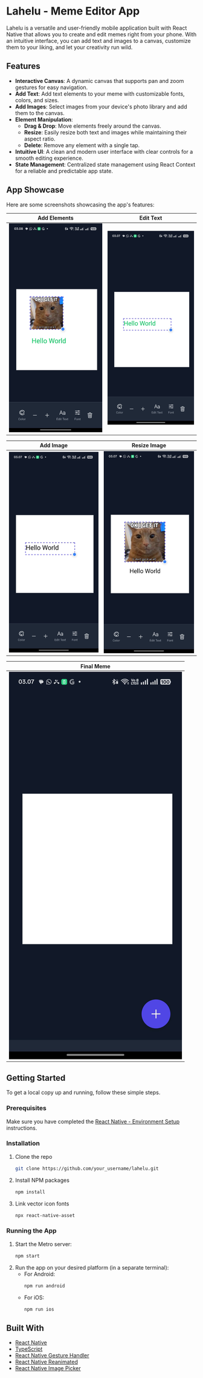 # Lahelu - Meme Editor App

Lahelu is a versatile and user-friendly mobile application built with React Native that allows you to create and edit memes right from your phone. With an intuitive interface, you can add text and images to a canvas, customize them to your liking, and let your creativity run wild.

## Features

-   **Interactive Canvas**: A dynamic canvas that supports pan and zoom gestures for easy navigation.
-   **Add Text**: Add text elements to your meme with customizable fonts, colors, and sizes.
-   **Add Images**: Select images from your device's photo library and add them to the canvas.
-   **Element Manipulation**:
    -   **Drag & Drop**: Move elements freely around the canvas.
    -   **Resize**: Easily resize both text and images while maintaining their aspect ratio.
    -   **Delete**: Remove any element with a single tap.
-   **Intuitive UI**: A clean and modern user interface with clear controls for a smooth editing experience.
-   **State Management**: Centralized state management using React Context for a reliable and predictable app state.

## App Showcase

Here are some screenshots showcasing the app's features:

| Add Elements | Edit Text |
| :---: | :---: |
| ![Add Elements](src/assets/images/screenshot-add-elements.jpeg) | ![Edit Text](src/assets/images/screenshot-edit-text.jpeg) |

| Add Image | Resize Image |
| :---: | :---: |
| ![Add Image](src/assets/images/screenshot-add-image.jpeg) | ![Resize Image](src/assets/images/screenshot-resize-image.jpeg) |

| Final Meme |
| :---: |
| ![Final Meme](src/assets/images/screenshot-final-meme.jpeg) |

## Getting Started

To get a local copy up and running, follow these simple steps.

### Prerequisites

Make sure you have completed the [React Native - Environment Setup](https://reactnative.dev/docs/environment-setup) instructions.

### Installation

1.  Clone the repo
    ```sh
    git clone https://github.com/your_username/lahelu.git
    ```
2.  Install NPM packages
    ```sh
    npm install
    ```
3.  Link vector icon fonts
    ```sh
    npx react-native-asset
    ```

### Running the App

1.  Start the Metro server:
    ```sh
    npm start
    ```
2.  Run the app on your desired platform (in a separate terminal):
    -   For Android:
        ```sh
        npm run android
        ```
    -   For iOS:
        ```sh
        npm run ios
        ```

## Built With

-   [React Native](https://reactnative.dev/)
-   [TypeScript](https://www.typescriptlang.org/)
-   [React Native Gesture Handler](https://docs.swmansion.com/react-native-gesture-handler/)
-   [React Native Reanimated](https://docs.swmansion.com/react-native-reanimated/)
-   [React Native Image Picker](https://github.com/react-native-image-picker/react-native-image-picker)

